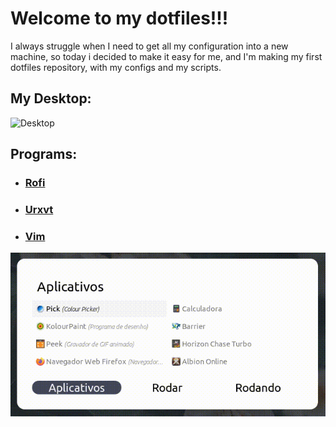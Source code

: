# Welcome to my dotfiles!!!

I always struggle when I need to get all my configuration into a new machine, so today i decided to make it easy for me, and I'm making my first dotfiles repository, with my configs and my scripts.

## My Desktop:
![Desktop](https://raw.githubusercontent.com/Arthurcn96/dotfiles/master/.images/desktop.gif)


## Programs:
 - ### [Rofi](https://github.com/davatorium/rofi)
 - ### [Urxvt](https://wiki.archlinux.org/index.php/Rxvt-unicode)
 - ### [Vim](https://github.com/vim/vim)

![rofi](https://raw.githubusercontent.com/Arthurcn96/dotfiles/master/.images/animado.gif)
